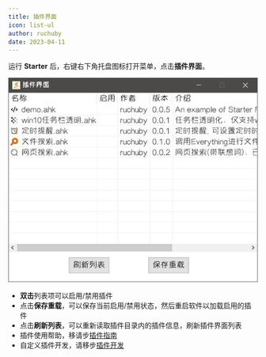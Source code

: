 ```yaml
---
title: 插件界面
icon: list-ul
author: ruchuby
date: 2023-04-11
---
```


运行 **Starter** 后，右键右下角托盘图标打开菜单，点击**插件界面**。

![插件界面](../../images/plugin2.jpg)

- **双击**列表项可以启用/禁用插件
- 点击**保存重载**，可以保存当前启用/禁用状态，然后重启软件以加载启用的插件
- 点击**刷新列表**，可以重新读取插件目录内的插件信息，刷新插件界面列表
- 插件使用帮助，移请步[插件指南](../../plugin/)
- 自定义插件开发，请移步[插件开发](../../dev/)